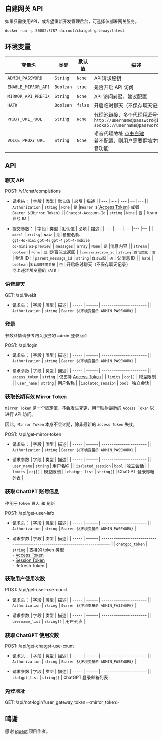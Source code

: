 ## 自建网关 API

如果只需使用API，或希望重新开发管理后台，可选择仅部署网关服务。

```
docker run -p 50002:8787 dairoot/chatgpt-gateway:latest
```

## 环境变量

| 变量名| 类型	| 默认值	| 描述| 
| --- | --- | --- |--- |
| `ADMIN_PASSWORD` |	`String`	|`None`|	API请求秘钥 |
| `ENABLE_MIRROR_API` |	`Boolean`	|`true`	| 是否开启 API 访问|
| `MIRROR_API_PREFIX` |	`String`	|`None` |	API 访问前缀，建议配置|
| `HATD` |	`Boolean`	|`false`|	开启临时聊天（不保存聊天记录）|
| `PROXY_URL_POOL` |	`String`	|`None`|	代理池链接，多个代理用逗号分隔 <br> `http://username@password@ip:port,` <br> `socks5://username@password@ip:port`|
| `VOICE_PROXY_URL` | `String` | `None` | 语音代理地址 [点击自建](./livekit.md)<br>若不配置，则用户需要翻墙才能使用语音功能|

## API

### 聊天 API
POST: /v1/chat/completions

- 请求头：
  | 字段 | 类型 | 默认值 | 必填 | 描述 |
  | --- | --- | --- |--- |--- |
  | `Authorization` | `string` | `None` | `是` |`Bearer ${`[Access Token](https://chatgpt.com/api/auth/session)`}` 或者<br>  `Bearer ${Mirror Token}` |
  | `Chatgpt-Account-Id` | `string` | `None` | `否` | Team 账号 ID |

- 提交参数：
  | 字段 | 类型 | 默认值 | 必填 | 描述 |
  | --- | --- | --- |--- |--- |
  | `model` | `string` | `None` | `是` |模型名称 <br> `gpt-4o-mini` `gpt-4o` `gpt-4` `gpt-4-mobile` <br> `o1-mini` `o1-preview`|
  | `messages` | `array` | `None` | `是` |消息内容 |
  | `stream` | `boolean` | `None` | `是` |是否流式返回 |
  | `conversation_id` | `string` |`自动匹配` | `否` | 会话 ID |
  | `parent_message_id` | `string` |`自动匹配` | `否` | 父消息 ID |
  | `hatd` | `boolean` |`默认同环境变量` | `否` | 开启临时聊天（不保存聊天记录）<br> 同上述环境变量的 `HATD` |


### 语音聊天
GET: /api/livekit

- 请求头：
  | 字段 | 类型 | 描述 |
  | ----- | ------ | ----------------------- |
  | `Authorization` | `string` | `Bearer ${环境变量的 ADMIN_PASSWORD}` |



### 登录 
参数详情请参考网关服务的 admin 登录页面

POST: /api/login

- 请求头：
  | 字段 | 类型 | 描述 |
  | ----- | ------ | ----------------------- |
  | `Authorization` | `string` | `Bearer ${环境变量的 ADMIN_PASSWORD}` |


- 请求参数
  | 字段 | 类型 | 描述 |
  | ----- | ------ | ----------------------- |
  | `access_token` | `string` | 仅支持 [Access Token](https://chatgpt.com/api/auth/session)  |
  | `limits` | `obj[]` | 模型限制 |
  | `user_name` | `string` | 用户名称 |
  | `isolated_session` | `bool` | 独立会话 |



### 获取长期有效 Mirror Token

`Mirror Token` 是一个固定值，不会发生变更，用于映射最新的 `Access Token` 以进行 API 访问。

因此，`Mirror Token` 本身不会过期，除非最新的 `Access Token` 失效。

POST: /api/get-mirror-token

- 请求头：
  | 字段 | 类型 | 描述 |
  | ----- | ------ | ----------------------- |
  | `Authorization` | `string` | `Bearer ${环境变量的 ADMIN_PASSWORD}` |

- 请求参数
  | 字段 | 类型 | 描述 |
  | ----- | ------ | ----------------------- |
  | `user_name` | `string` |  用户名称 |
  | `isolated_session` | `bool` | 独立会话 |
  | `limits` | `obj[]` | 模型限制 |
  | `chatgpt_list` | `string[]` | ChatGPT 登录邮箱列表 |


### 获取 ChatGPT 账号信息 

作用于 token 录入 和 刷新

POST: /api/get-user-info

- 请求头：
  | 字段 | 类型 | 描述 |
  | ----- | ------ | ----------------------- |
  | `Authorization` | `string` | `Bearer ${环境变量的 ADMIN_PASSWORD}` |


- 请求参数
  | 字段 | 类型 | 描述 |
  | ----- | ------ | ------------------------------------------------------------------------------ |
  | `chatgpt_token` | `string` | 支持的 token 类型 <br>- [Access Token](https://chatgpt.com/api/auth/session) <br>- [Session Token](https://www.bilibili.com/video/BV1fD421M7xP/?share_source=copy_web&vd_source=4c37761f5ba7612e942a84820f8099f6) <br>- Refresh Token |




### 获取用户使用次数
POST: /api/get-user-use-count
- 请求头：
  | 字段 | 类型 | 描述 |
  | ----- | ------ | ----------------------- |
  | `Authorization` | `string` | `Bearer ${环境变量的 ADMIN_PASSWORD}` |


- 请求参数
  | 字段 | 类型 | 描述 |
  | ----- | ------ | ----------------------- |
  | `username_list` | `string[]` | 用户列表 |



### 获取 ChatGPT 使用次数
POST: /api/get-chatgpt-use-count
- 请求头：
  | 字段 | 类型 | 描述 |
  | ----- | ------ | ----------------------- |
  | `Authorization` | `string` | `Bearer ${环境变量的 ADMIN_PASSWORD}` |


- 请求参数
  | 字段 | 类型 | 描述 |
  | ----- | ------ | ----------------------- |
  | `chatgpt_list` | `string[]` | ChatGPT 登录邮箱列表 |


### 免登地址
GET: /api/not-login?user_gateway_token=<mirror_token>




## 鸣谢
感谢 [rquest](https://github.com/penumbra-x/rquest/tree/main) 项目作者。
